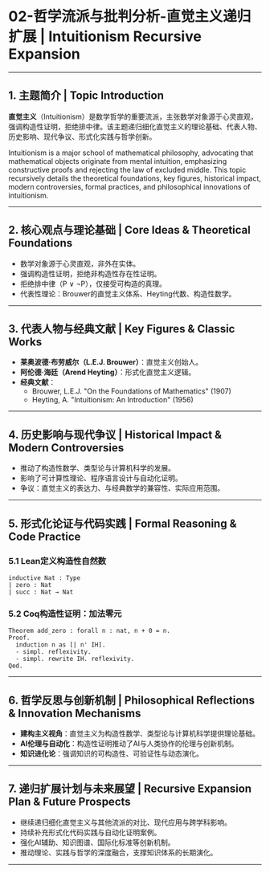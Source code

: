 # 02-哲学流派与批判分析-直觉主义递归扩展 | Intuitionism Recursive Expansion

---

## 1. 主题简介 | Topic Introduction

**直觉主义**（Intuitionism）是数学哲学的重要流派，主张数学对象源于心灵直观，强调构造性证明，拒绝排中律。该主题递归细化直觉主义的理论基础、代表人物、历史影响、现代争议、形式化实践与哲学创新。

Intuitionism is a major school of mathematical philosophy, advocating that mathematical objects originate from mental intuition, emphasizing constructive proofs and rejecting the law of excluded middle. This topic recursively details the theoretical foundations, key figures, historical impact, modern controversies, formal practices, and philosophical innovations of intuitionism.

---

## 2. 核心观点与理论基础 | Core Ideas & Theoretical Foundations

- 数学对象源于心灵直观，非外在实体。
- 强调构造性证明，拒绝非构造性存在性证明。
- 拒绝排中律（P ∨ ¬P），仅接受可构造的真理。
- 代表性理论：Brouwer的直觉主义体系、Heyting代数、构造性数学。

---

## 3. 代表人物与经典文献 | Key Figures & Classic Works

- **莱奥波德·布劳威尔（L.E.J. Brouwer）**：直觉主义创始人。
- **阿伦德·海廷（Arend Heyting）**：形式化直觉主义逻辑。
- **经典文献**：
  - Brouwer, L.E.J. "On the Foundations of Mathematics" (1907)
  - Heyting, A. "Intuitionism: An Introduction" (1956)

---

## 4. 历史影响与现代争议 | Historical Impact & Modern Controversies

- 推动了构造性数学、类型论与计算机科学的发展。
- 影响了可计算性理论、程序语言设计与自动化证明。
- 争议：直觉主义的表达力、与经典数学的兼容性、实际应用范围。

---

## 5. 形式化论证与代码实践 | Formal Reasoning & Code Practice

### 5.1 Lean定义构造性自然数

```lean
inductive Nat : Type
| zero : Nat
| succ : Nat → Nat
```

### 5.2 Coq构造性证明：加法零元

```coq
Theorem add_zero : forall n : nat, n + 0 = n.
Proof.
  induction n as [| n' IH].
  - simpl. reflexivity.
  - simpl. rewrite IH. reflexivity.
Qed.
```

---

## 6. 哲学反思与创新机制 | Philosophical Reflections & Innovation Mechanisms

- **建构主义视角**：直觉主义为构造性数学、类型论与计算机科学提供理论基础。
- **AI伦理与自动化**：构造性证明推动了AI与人类协作的伦理与创新机制。
- **知识进化论**：强调知识的可构造性、可验证性与动态演化。

---

## 7. 递归扩展计划与未来展望 | Recursive Expansion Plan & Future Prospects

- 继续递归细化直觉主义与其他流派的对比、现代应用与跨学科影响。
- 持续补充形式化代码实践与自动化证明案例。
- 强化AI辅助、知识图谱、国际化标准等创新机制。
- 推动理论、实践与哲学的深度融合，支撑知识体系的长期演化。

---
